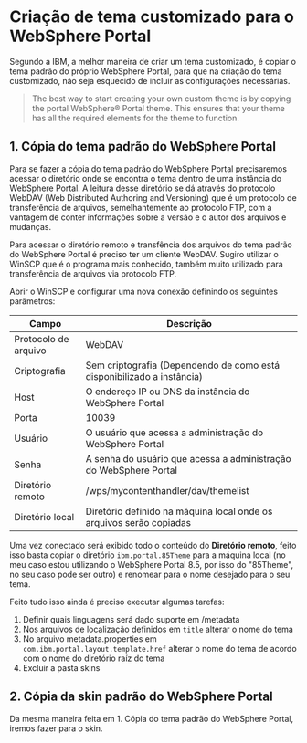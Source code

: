 # Criação de tema customizado para o WebSphere Portal

Segundo a IBM, a melhor maneira de criar um tema customizado, é copiar o tema padrão do próprio WebSphere Portal, para que na criação do tema customizado, não seja esquecido de incluir as configurações necessárias.

> The best way to start creating your own custom theme is by copying the portal WebSphere® Portal theme. This ensures that your theme has all the required elements for the theme to function.

## 1. Cópia do tema padrão do WebSphere Portal

Para se fazer a cópia do tema padrão do WebSphere Portal precisaremos acessar o diretório onde se encontra o tema dentro de uma instância do WebSphere Portal. A leitura desse diretório se dá através do protocolo WebDAV (Web Distributed Authoring and Versioning) que é um protocolo de transferência de arquivos, semelhantemente ao protocolo FTP, com a vantagem de conter informações sobre a versão e o autor dos arquivos e mudanças.

Para acessar o diretório remoto e transfência dos arquivos do tema padrão do WebSphere Portal é preciso ter um cliente WebDAV.  Sugiro utilizar o WinSCP que é o programa mais conhecido, também muito utilizado para transferência de arquivos via protocolo FTP.

Abrir o WinSCP e configurar uma nova conexão definindo os seguintes parâmetros:

Campo | Descrição
---|---
Protocolo de arquivo | WebDAV
Criptografia | Sem criptografia (Dependendo de como está disponibilizado a instância)
Host | O endereço IP ou DNS da instância do WebSphere Portal
Porta | 10039
Usuário | O usuário que acessa a administração do WebSphere Portal
Senha | A senha do usuário que acessa a administração do WebSphere Portal
Diretório remoto | /wps/mycontenthandler/dav/themelist
Diretório local | Diretório definido na máquina local onde os arquivos serão copiadas

Uma vez conectado será exibido todo o conteúdo do **Diretório remoto**, feito isso basta copiar o diretório `ibm.portal.85Theme` para a máquina local (no meu caso estou utilizando o WebSphere Portal 8.5, por isso do "85Theme", no seu caso pode ser outro) e renomear para o nome desejado para o seu tema. 

Feito tudo isso ainda é preciso executar algumas tarefas:

1. Definir quais linguagens será dado suporte em /metadata
1. Nos arquivos de localização definidos em `title` alterar o nome do tema
1. No arquivo metadata.properties em `com.ibm.portal.layout.template.href` alterar o nome do tema de acordo com o nome do diretório raíz do tema
1. Excluir a pasta skins

## 2. Cópia da skin padrão do WebSphere Portal

Da mesma maneira feita em 1. Cópia do tema padrão do WebSphere Portal, iremos fazer para o skin.

